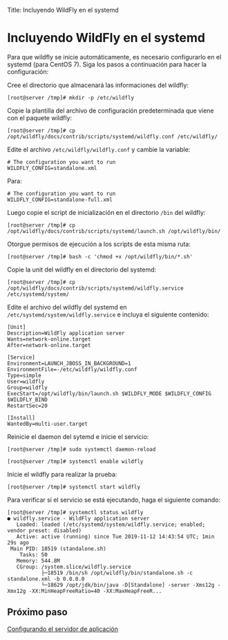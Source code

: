 Title: Incluyendo WildFly en el systemd

# Incluyendo WildFly en el systemd

Para que wildfly se inicie automáticamente, es necesario configurarlo en el systemd (para CentOS 7). Siga los pasos a continuación para hacer la configuración:

Cree el directorio que almacenará las informaciones del wildfly:

``` shell
[root@server /tmp]# mkdir -p /etc/wildfly
```
Copie la plantilla del archivo de configuración predeterminada que viene con el paquete wildfly:

``` shell
[root@server /tmp]# cp /opt/wildfly/docs/contrib/scripts/systemd/wildfly.conf /etc/wildfly/
```
Edite el archivo `/etc/wildfly/wildfly.conf` y cambie la variable:

``` shell
# The configuration you want to run
WILDFLY_CONFIG=standalone.xml
```

Para:

``` shell
# The configuration you want to run
WILDFLY_CONFIG=standalone-full.xml
```

Luego copie el script de inicialización en el directorio `/bin` del wildfly:

``` shell
[root@server /tmp]# cp /opt/wildfly/docs/contrib/scripts/systemd/launch.sh /opt/wildfly/bin/
```
Otorgue permisos de ejecución a los scripts de esta misma ruta:

``` shell
[root@server /tmp]# bash -c 'chmod +x /opt/wildfly/bin/*.sh'
```
Copie la unit del wildfly en el directorio del systemd:

``` shell
[root@server /tmp]# cp /opt/wildfly/docs/contrib/scripts/systemd/wildfly.service /etc/systemd/system/
```

Edite el archivo del wildfly del systemd en `/etc/systemd/system/wildfly.service` e incluya el siguiente contenido:

``` shell
[Unit]
Description=WildFly application server
Wants=network-online.target
After=network-online.target

[Service]
Environment=LAUNCH_JBOSS_IN_BACKGROUND=1
EnvironmentFile=-/etc/wildfly/wildfly.conf
Type=simple
User=wildfly
Group=wildfly
ExecStart=/opt/wildfly/bin/launch.sh $WILDFLY_MODE $WILDFLY_CONFIG $WILDFLY_BIND
RestartSec=20

[Install]
WantedBy=multi-user.target
```

Reinicie el daemon del sytemd e inicie el servicio:

``` shell
[root@server /tmp]# sudo systemctl daemon-reload
```

``` shell
[root@server /tmp]# systemctl enable wildfly
```
Inicie el wildfly para realizar la prueba:

``` shell
[root@server /tmp]# systemctl start wildfly
```

Para verificar si el servicio se está ejecutando, haga el siguiente comando:

``` shell
[root@server /tmp]# systemctl status wildfly
● wildfly.service - WildFly application server
   Loaded: loaded (/etc/systemd/system/wildfly.service; enabled; vendor preset: disabled)
   Active: active (running) since Tue 2019-11-12 14:43:54 UTC; 1min 29s ago
 Main PID: 18519 (standalone.sh)
    Tasks: 50
   Memory: 544.8M
   CGroup: /system.slice/wildfly.service
           ├─18519 /bin/sh /opt/wildfly/bin/standalone.sh -c standalone.xml -b 0.0.0.0
           └─18629 /opt/jdk/bin/java -D[Standalone] -server -Xms12g -Xmx12g -XX:MinHeapFreeRatio=40 -XX:MaxHeapFreeR...
```

## Próximo paso

[Configurando el servidor de aplicación][1]

[1]:/es-es/citsmart-platform-9/get-started/installation-and-upgrade/perform-installation/conf-server.html
